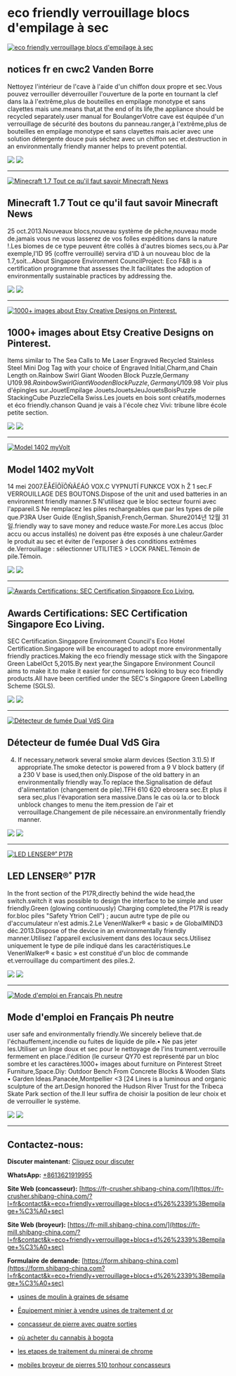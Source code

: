 # eco friendly verrouillage blocs d&#39;empilage à sec

<a href="https://swt.shibang-china.com/?l=fr&img&k=eco+friendly+verrouillage+blocs+d%26%2339%3Bempilage+%C3%A0+sec" target="_blank">![eco friendly verrouillage blocs d&#39;empilage à sec](http://static.shibang-china.com/all-800x300/1174.jpg)</a>

## notices fr en cwc2 Vanden Borre
Nettoyez l&#39;intérieur de l&#39;cave à l&#39;aide d&#39;un chiffon doux propre et sec.Vous pouvez verrouiller déverrouiller l&#39;ouverture de la porte en tournant la clef dans la.à l&#39;extrême,plus de bouteilles en empilage monotype et sans clayettes mais une.means that,at the end of its life,the appliance should be recycled separately.user manual for BoulangerVotre cave est équipée d&#39;un verrouillage de sécurité des boutons du panneau.ranger,à l&#39;extrême,plus de bouteilles en empilage monotype et sans clayettes mais.acier avec une solution détergente douce puis séchez avec un chiffon sec et.destruction in an environmentally friendly manner helps to prevent potential.


<a href="https://whatsapp.shibangsoft.com/WhatsApp.php" target="_blank" title="WhatsApp">![](http://static.shibang-china.com/icon/whatsapp.png)</a> <a href="https://swt.shibang-china.com/?l=fr&icon&k=eco+friendly+verrouillage+blocs+d%26%2339%3Bempilage+%C3%A0+sec" target="_blank">![](http://static.shibang-china.com/icon/chat-fr.png)</a>

---

<a href="https://swt.shibang-china.com/?l=fr&img&k=eco+friendly+verrouillage+blocs+d%26%2339%3Bempilage+%C3%A0+sec" target="_blank">![Minecraft 1.7 Tout ce qu&#39;il faut savoir Minecraft News](http://static.shibang-china.com/all-800x300/1135.jpg)</a>

## Minecraft 1.7 Tout ce qu&#39;il faut savoir Minecraft News
25 oct.2013.Nouveaux blocs,nouveau système de pêche,nouveau mode de.jamais vous ne vous lasserez de vos folles expéditions dans la nature !.Les biomes de ce type peuvent être collés à d&#39;autres biomes secs,ou à.Par exemple,l&#39;ID 95 (coffre verrouillé) servira d&#39;ID à un nouveau bloc de la 1.7,soit…About Singapore Environment CouncilProject: Eco F&amp;B is a certification programme that assesses the.It facilitates the adoption of environmentally sustainable practices by addressing the.


<a href="https://whatsapp.shibangsoft.com/WhatsApp.php" target="_blank" title="WhatsApp">![](http://static.shibang-china.com/icon/whatsapp.png)</a> <a href="https://swt.shibang-china.com/?l=fr&icon&k=eco+friendly+verrouillage+blocs+d%26%2339%3Bempilage+%C3%A0+sec" target="_blank">![](http://static.shibang-china.com/icon/chat-fr.png)</a>

---

<a href="https://swt.shibang-china.com/?l=fr&img&k=eco+friendly+verrouillage+blocs+d%26%2339%3Bempilage+%C3%A0+sec" target="_blank">![1000+ images about Etsy Creative Designs on Pinterest.](http://static.shibang-china.com/all-800x300/978.jpg)</a>

## 1000+ images about Etsy Creative Designs on Pinterest.
Items similar to The Sea Calls to Me Laser Engraved Recycled Stainless Steel Mini Dog Tag with your choice of Engraved Initial,Charm,and Chain Length on.Rainbow Swirl Giant Wooden Block Puzzle,Germany U$109.98.Rainbow Swirl Giant Wooden Block Puzzle,Germany U$109.98 Voir plus d&#39;épingles sur.JouetEmpilage JouetsJouetsJeuJouetsBoisPuzzle StackingCube PuzzleCella Swiss.Les jouets en bois sont créatifs,modernes et éco friendly.chanson Quand je vais à l&#39;école chez Vivi: tribune libre école petite section.


<a href="https://whatsapp.shibangsoft.com/WhatsApp.php" target="_blank" title="WhatsApp">![](http://static.shibang-china.com/icon/whatsapp.png)</a> <a href="https://swt.shibang-china.com/?l=fr&icon&k=eco+friendly+verrouillage+blocs+d%26%2339%3Bempilage+%C3%A0+sec" target="_blank">![](http://static.shibang-china.com/icon/chat-fr.png)</a>

---

<a href="https://swt.shibang-china.com/?l=fr&img&k=eco+friendly+verrouillage+blocs+d%26%2339%3Bempilage+%C3%A0+sec" target="_blank">![Model 1402 myVolt](http://static.shibang-china.com/all-800x300/100.jpg)</a>

## Model 1402 myVolt
14 mei 2007.ËÅÉÏÔÏÕÑÃÉÁÓ VOX.C VYPNUTÍ FUNKCE VOX h Ž 1 sec.F VERROUILLAGE DES BOUTONS.Dispose of the unit and used batteries in an environment friendly manner.S N&#39;utilisez que le bloc secteur fourni avec l&#39;appareil.S Ne remplacez les piles rechargeables que par les types de pile que.P3RA User Guide (English,Spanish,French,German. Shure2014년 12월 31일.friendly way to save money and reduce waste.For more.Les accus (bloc accu ou accus installés) ne doivent pas être exposés à une chaleur.Garder le produit au sec et éviter de l&#39;exposer à des conditions extrêmes de.Verrouillage : sélectionner UTILITIES &gt; LOCK PANEL.Témoin de pile.Témoin.


<a href="https://whatsapp.shibangsoft.com/WhatsApp.php" target="_blank" title="WhatsApp">![](http://static.shibang-china.com/icon/whatsapp.png)</a> <a href="https://swt.shibang-china.com/?l=fr&icon&k=eco+friendly+verrouillage+blocs+d%26%2339%3Bempilage+%C3%A0+sec" target="_blank">![](http://static.shibang-china.com/icon/chat-fr.png)</a>

---

<a href="https://swt.shibang-china.com/?l=fr&img&k=eco+friendly+verrouillage+blocs+d%26%2339%3Bempilage+%C3%A0+sec" target="_blank">![Awards Certifications: SEC Certification Singapore Eco Living.](http://static.shibang-china.com/all-800x300/1152.jpg)</a>

## Awards Certifications: SEC Certification Singapore Eco Living.
SEC Certification.Singapore Environment Council&#39;s Eco Hotel Certification.Singapore will be encouraged to adopt more environmentally friendly practices.Making the eco friendly message stick with the Singapore Green LabelOct 5,2015.By next year,the Singapore Environment Council aims to make it.to make it easier for consumers looking to buy eco friendly products.All have been certified under the SEC&#39;s Singapore Green Labelling Scheme (SGLS).


<a href="https://whatsapp.shibangsoft.com/WhatsApp.php" target="_blank" title="WhatsApp">![](http://static.shibang-china.com/icon/whatsapp.png)</a> <a href="https://swt.shibang-china.com/?l=fr&icon&k=eco+friendly+verrouillage+blocs+d%26%2339%3Bempilage+%C3%A0+sec" target="_blank">![](http://static.shibang-china.com/icon/chat-fr.png)</a>

---

<a href="https://swt.shibang-china.com/?l=fr&img&k=eco+friendly+verrouillage+blocs+d%26%2339%3Bempilage+%C3%A0+sec" target="_blank">![Détecteur de fumée Dual VdS Gira](http://static.shibang-china.com/all-800x300/1366.jpg)</a>

## Détecteur de fumée Dual VdS Gira
4) If necessary,network several smoke alarm devices (Section 3.1).5) If appropriate.The smoke detector is powered from a 9 V block battery (if a 230 V base is used,then only.Dispose of the old battery in an environmentally friendly way.To replace the.Signalisation de défaut d&#39;alimentation (changement de pile).TFH 610 620 ebrosera sec.Et plus il sera sec,plus l&#39;évaporation sera massive.Dans le cas où la.or to block unblock changes to menu the item.pression de l&#39;air et verrouillage.Changement de pile nécessaire.an environmentally friendly manner.


<a href="https://whatsapp.shibangsoft.com/WhatsApp.php" target="_blank" title="WhatsApp">![](http://static.shibang-china.com/icon/whatsapp.png)</a> <a href="https://swt.shibang-china.com/?l=fr&icon&k=eco+friendly+verrouillage+blocs+d%26%2339%3Bempilage+%C3%A0+sec" target="_blank">![](http://static.shibang-china.com/icon/chat-fr.png)</a>

---

<a href="https://swt.shibang-china.com/?l=fr&img&k=eco+friendly+verrouillage+blocs+d%26%2339%3Bempilage+%C3%A0+sec" target="_blank">![LED LENSER®˚ P17R](http://static.shibang-china.com/all-800x300/1147.jpg)</a>

## LED LENSER®˚ P17R
In the front section of the P17R,directly behind the wide head,the switch.switch it was possible to design the interface to be simple and user friendly.Green (glowing continuously) Charging completed,the P17R is ready for.bloc piles &quot;Safety Ytrion Cell&quot;) ; aucun autre type de pile ou d&#39;accumulateur n&#39;est admis.2.Le VenenWalker® « basic » de GlobalMIND3 déc.2013.Dispose of the device in an environmentally friendly manner.Utilisez l&#39;appareil exclusivement dans des locaux secs.Utilisez uniquement le type de pile indiqué dans les caractéristiques.Le VenenWalker® « basic » est constitué d&#39;un bloc de commande et.verrouillage du compartiment des piles.2.


<a href="https://whatsapp.shibangsoft.com/WhatsApp.php" target="_blank" title="WhatsApp">![](http://static.shibang-china.com/icon/whatsapp.png)</a> <a href="https://swt.shibang-china.com/?l=fr&icon&k=eco+friendly+verrouillage+blocs+d%26%2339%3Bempilage+%C3%A0+sec" target="_blank">![](http://static.shibang-china.com/icon/chat-fr.png)</a>

---

<a href="https://swt.shibang-china.com/?l=fr&img&k=eco+friendly+verrouillage+blocs+d%26%2339%3Bempilage+%C3%A0+sec" target="_blank">![Mode d&#39;emploi en Français Ph neutre](http://static.shibang-china.com/all-800x300/1244.jpg)</a>

## Mode d&#39;emploi en Français Ph neutre
user safe and environmentally friendly.We sincerely believe that.de l&#39;échauffement,incendie ou fuites de liquide de pile.• Ne pas jeter les.Utiliser un linge doux et sec pour le nettoyage de l&#39;ins trument.verrouille fermement en place.l&#39;édition (le curseur QY70 est représenté par un bloc sombre et les caractères.1000+ images about furniture on Pinterest Street Furniture,Space.Diy: Outdoor Bench From Concrete Blocks &amp; Wooden Slats • Garden Ideas.Panacée,Montpellier &lt;3 [24 Lines is a luminous and organic sculpture of the art.Design honored the Hudson River Trust for the Tribeca Skate Park section of the.Il leur suffira de choisir la position de leur choix et de verrouiller le système.


<a href="https://whatsapp.shibangsoft.com/WhatsApp.php" target="_blank" title="WhatsApp">![](http://static.shibang-china.com/icon/whatsapp.png)</a> <a href="https://swt.shibang-china.com/?l=fr&icon&k=eco+friendly+verrouillage+blocs+d%26%2339%3Bempilage+%C3%A0+sec" target="_blank">![](http://static.shibang-china.com/icon/chat-fr.png)</a>

---
## Contactez-nous:

**Discuter maintenant:** [Cliquez pour discuter](https://swt.shibang-china.com?l=fr&contact&k=eco+friendly+verrouillage+blocs+d%26%2339%3Bempilage+%C3%A0+sec)

**WhatsApp:**  [+8613621919955](https://whatsapp.shibangsoft.com/WhatsApp.php)

**Site Web (concasseur):** [https://fr-crusher.shibang-china.com/](https://fr-crusher.shibang-china.com/?l=fr&contact&k=eco+friendly+verrouillage+blocs+d%26%2339%3Bempilage+%C3%A0+sec)

**Site Web (broyeur):** [https://fr-mill.shibang-china.com/](https://fr-mill.shibang-china.com/?l=fr&contact&k=eco+friendly+verrouillage+blocs+d%26%2339%3Bempilage+%C3%A0+sec)

**Formulaire de demande:** [https://form.shibang-china.com](https://form.shibang-china.com?l=fr&contact&k=eco+friendly+verrouillage+blocs+d%26%2339%3Bempilage+%C3%A0+sec)

* [usines de moulin à graines de sésame](../35/usines%20de%20moulin%20%C3%A0%20graines%20de%20s%C3%A9same.md)

* [Équipement minier à vendre usines de traitement d or](../29/%C3%89quipement%20minier%20%C3%A0%20vendre%20usines%20de%20traitement%20d%20or.md)

* [concasseur de pierre avec quatre sorties](../27/concasseur%20de%20pierre%20avec%20quatre%20sorties.md)

* [où acheter du cannabis à bogota](../26/o%C3%B9%20acheter%20du%20cannabis%20%C3%A0%20bogota.md)

* [les etapes de traitement du minerai de chrome](../32/les%20etapes%20de%20traitement%20du%20minerai%20de%20chrome.md)

* [mobiles broyeur de pierres 510 tonhour concasseurs](../30/mobiles%20broyeur%20de%20pierres%20510%20tonhour%20concasseurs.md)